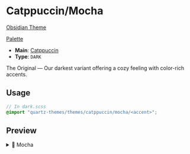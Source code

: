 # Catppuccin/Mocha

[Obsidian Theme](https://github.com/catppuccin/obsidian)

[Palette](https://catppuccin.com/palette)

- **Main**: [Catppuccin](../README.md)
- **Type**: `DARK`

The Original — Our darkest variant offering a cozy feeling with color-rich accents.

## Usage

```scss
// In dark.scss
@import "quartz-themes/themes/catppuccin/mocha/<accent>";
```

## Preview

<details>
<summary>🌿 Mocha</summary>
<img src="preview.png" alt="Preview of Mocha theme with blue accent"/>
</details>
